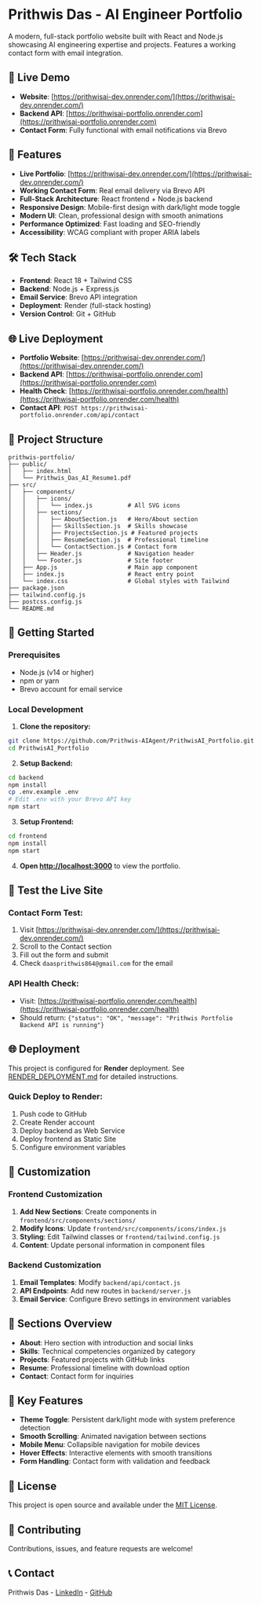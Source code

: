 # Prithwis Das - AI Engineer Portfolio

A modern, full-stack portfolio website built with React and Node.js showcasing AI engineering expertise and projects. Features a working contact form with email integration.

## 🌟 Live Demo
- **Website**: [https://prithwisai-dev.onrender.com/](https://prithwisai-dev.onrender.com/)
- **Backend API**: [https://prithwisai-portfolio.onrender.com](https://prithwisai-portfolio.onrender.com)
- **Contact Form**: Fully functional with email notifications via Brevo

## 🚀 Features

- **Live Portfolio**: [https://prithwisai-dev.onrender.com/](https://prithwisai-dev.onrender.com/)
- **Working Contact Form**: Real email delivery via Brevo API
- **Full-Stack Architecture**: React frontend + Node.js backend
- **Responsive Design**: Mobile-first design with dark/light mode toggle
- **Modern UI**: Clean, professional design with smooth animations
- **Performance Optimized**: Fast loading and SEO-friendly
- **Accessibility**: WCAG compliant with proper ARIA labels

## 🛠️ Tech Stack

- **Frontend**: React 18 + Tailwind CSS
- **Backend**: Node.js + Express.js
- **Email Service**: Brevo API integration
- **Deployment**: Render (full-stack hosting)
- **Version Control**: Git + GitHub

## 🌐 Live Deployment

- **Portfolio Website**: [https://prithwisai-dev.onrender.com/](https://prithwisai-dev.onrender.com/)
- **Backend API**: [https://prithwisai-portfolio.onrender.com](https://prithwisai-portfolio.onrender.com)
- **Health Check**: [https://prithwisai-portfolio.onrender.com/health](https://prithwisai-portfolio.onrender.com/health)
- **Contact API**: `POST https://prithwisai-portfolio.onrender.com/api/contact`

## 📁 Project Structure

```
prithwis-portfolio/
├── public/
│   ├── index.html
│   └── Prithwis_Das_AI_Resume1.pdf
├── src/
│   ├── components/
│   │   ├── icons/
│   │   │   └── index.js          # All SVG icons
│   │   ├── sections/
│   │   │   ├── AboutSection.js   # Hero/About section
│   │   │   ├── SkillsSection.js  # Skills showcase
│   │   │   ├── ProjectsSection.js # Featured projects
│   │   │   ├── ResumeSection.js  # Professional timeline
│   │   │   └── ContactSection.js # Contact form
│   │   ├── Header.js             # Navigation header
│   │   └── Footer.js             # Site footer
│   ├── App.js                    # Main app component
│   ├── index.js                  # React entry point
│   └── index.css                 # Global styles with Tailwind
├── package.json
├── tailwind.config.js
├── postcss.config.js
└── README.md
```

## 🚀 Getting Started

### Prerequisites

- Node.js (v14 or higher)
- npm or yarn
- Brevo account for email service

### Local Development

1. **Clone the repository:**
```bash
git clone https://github.com/Prithwis-AIAgent/PrithwisAI_Portfolio.git
cd PrithwisAI_Portfolio
```

2. **Setup Backend:**
```bash
cd backend
npm install
cp .env.example .env
# Edit .env with your Brevo API key
npm start
```

3. **Setup Frontend:**
```bash
cd frontend
npm install
npm start
```

4. **Open [http://localhost:3000](http://localhost:3000)** to view the portfolio.

## 🧪 Test the Live Site

### Contact Form Test:
1. Visit [https://prithwisai-dev.onrender.com/](https://prithwisai-dev.onrender.com/)
2. Scroll to the Contact section
3. Fill out the form and submit
4. Check `daasprithwis864@gmail.com` for the email

### API Health Check:
- Visit: [https://prithwisai-portfolio.onrender.com/health](https://prithwisai-portfolio.onrender.com/health)
- Should return: `{"status": "OK", "message": "Prithwis Portfolio Backend API is running"}`

## 🌐 Deployment

This project is configured for **Render** deployment. See [RENDER_DEPLOYMENT.md](RENDER_DEPLOYMENT.md) for detailed instructions.

### Quick Deploy to Render:
1. Push code to GitHub
2. Create Render account
3. Deploy backend as Web Service
4. Deploy frontend as Static Site
5. Configure environment variables

## 🎨 Customization

### Frontend Customization

1. **Add New Sections**: Create components in `frontend/src/components/sections/`
2. **Modify Icons**: Update `frontend/src/components/icons/index.js`
3. **Styling**: Edit Tailwind classes or `frontend/tailwind.config.js`
4. **Content**: Update personal information in component files

### Backend Customization

1. **Email Templates**: Modify `backend/api/contact.js`
2. **API Endpoints**: Add new routes in `backend/server.js`
3. **Email Service**: Configure Brevo settings in environment variables

## 📱 Sections Overview

- **About**: Hero section with introduction and social links
- **Skills**: Technical competencies organized by category
- **Projects**: Featured projects with GitHub links
- **Resume**: Professional timeline with download option
- **Contact**: Contact form for inquiries

## 🌟 Key Features

- **Theme Toggle**: Persistent dark/light mode with system preference detection
- **Smooth Scrolling**: Animated navigation between sections
- **Mobile Menu**: Collapsible navigation for mobile devices
- **Hover Effects**: Interactive elements with smooth transitions
- **Form Handling**: Contact form with validation and feedback

## 📄 License

This project is open source and available under the [MIT License](LICENSE).

## 🤝 Contributing

Contributions, issues, and feature requests are welcome!

## 📞 Contact

Prithwis Das - [LinkedIn](https://www.linkedin.com/in/prithwis-das-8b4a79326) - [GitHub](https://github.com/Prithwis-AIAgent)